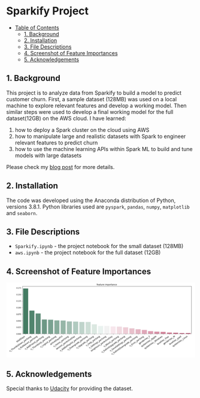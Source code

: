 # Sparkify Project
- [Table of Contents](#Table_of_Contents)
  - [1. Background](#1-background)
  - [2. Installation](#2-installation)
  - [3. File Descriptions](#3-file-descriptions)
  - [4. Screenshot of Feature Importances](#4-screenshots-of-feature-importances)
  - [5. Acknowledgements](#5-acknowledgements)

## 1. Background
This project is to analyze data from Sparkify to build a model to predict customer churn. First, a sample dataset (128MB) was used on a local machine to explore relevant features and develop a working model. Then similar steps were used to develop a final working model for the full dataset(12GB) on the AWS cloud. I have learned:
1. how to deploy a Spark cluster on the cloud using AWS
2. how to manipulate large and realistic datasets with Spark to engineer relevant features to predict churn
3. how to use the machine learning APIs within Spark ML to build and tune models with large datasets

Please check my [blog post](https://) for more details.


## 2. Installation
The code was developed using the Anaconda distribution of Python, versions 3.8.1. Python libraries used are `pyspark`, `pandas`, `numpy`, `matplotlib` and `seaborn`.


## 3. File Descriptions
* `Sparkify.ipynb` - the project notebook for the small dataset (128MB)
* `aws.ipynb` - the project notebook for the full dataset (12GB)


## 4. Screenshot of Feature Importances
<img src="gbt_fi.jpg" width=800>


## 5. Acknowledgements
Special thanks to [Udacity](https://www.udacity.com/) for providing the dataset.
